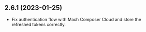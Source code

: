 ## 2.6.1 (2023-01-25)

 - Fix authentication flow with Mach Composer Cloud and store the refreshed
   tokens correctly.
